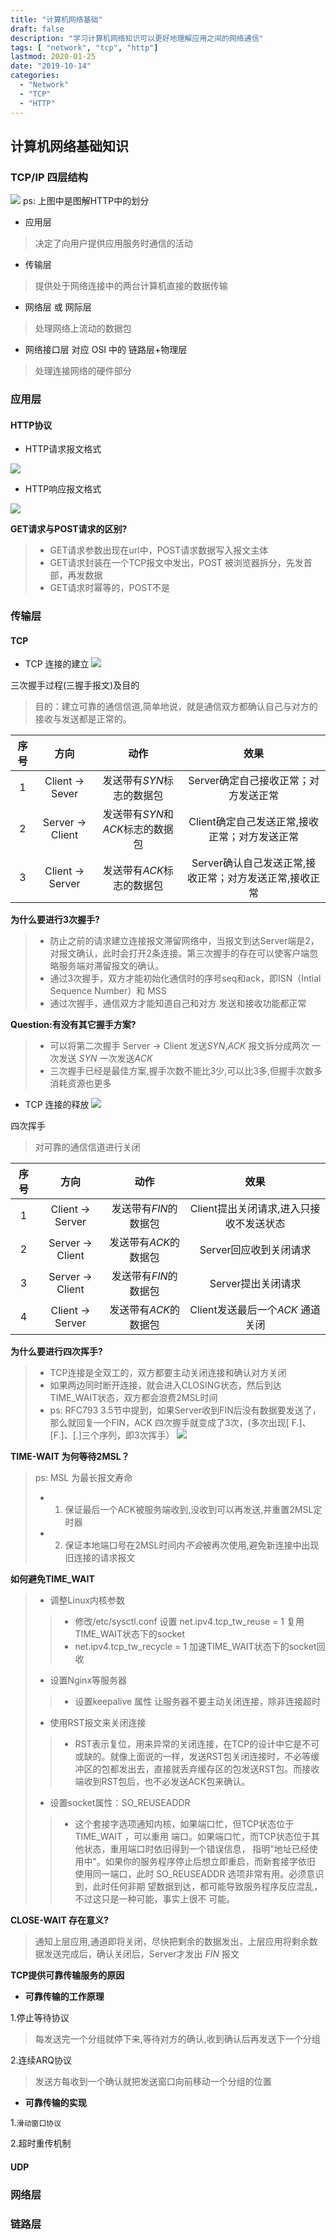 ```yaml
---
title: "计算机网络基础"
draft: false
description: "学习计算机网络知识可以更好地理解应用之间的网络通信"
tags: [ "network", "tcp", "http"]
lastmod: 2020-01-25
date: "2019-10-14"
categories:
  - "Network"
  - "TCP"
  - "HTTP"
---
```


## 计算机网络基础知识

### TCP/IP 四层结构

![](https://i.loli.net/2019/03/19/5c90c93369306.png)
ps: 上图中是图解HTTP中的划分
* 应用层
> 决定了向用户提供应用服务时通信的活动

* 传输层
> 提供处于网络连接中的两台计算机直接的数据传输

* 网络层 或 网际层
> 处理网络上流动的数据包

* 网络接口层 对应 OSI 中的 链路层+物理层
> 处理连接网络的硬件部分



### 应用层

#### HTTP协议

* HTTP请求报文格式

![](https://i.loli.net/2019/03/19/5c90c93131e1d.png)


* HTTP响应报文格式

![](https://i.loli.net/2019/03/19/5c90c93268f14.png)

**GET请求与POST请求的区别?**
> * GET请求参数出现在url中，POST请求数据写入报文主体
> * GET请求封装在一个TCP报文中发出，POST 被浏览器拆分，先发首部，再发数据
> * GET请求时幂等的，POST不是

### 传输层

#### TCP

* TCP 连接的建立
![](https://i.loli.net/2019/03/19/5c90c934694ab.png)

三次握手过程(三握手报文)及目的
> 目的：建立可靠的通信信道,简单地说，就是通信双方都确认自己与对方的接收与发送都是正常的。

| 序号|方向| 动作 | 效果|
|:--:| :--:| :--:| :--:|
| 1|Client -> Sever| 发送带有*SYN*标志的数据包| Server确定自己接收正常；对方发送正常|
|2 | Server -> Client |发送带有*SYN*和*ACK*标志的数据包|Client确定自己发送正常,接收正常；对方发送正常|
|3 | Client -> Server | 发送带有*ACK*标志的数据包|Server确认自己发送正常,接收正常；对方发送正常,接收正常|

**为什么要进行3次握手?**
> * 防止之前的请求建立连接报文滞留网络中，当报文到达Server端是2，对报文确认，此时会打开2条连接。第三次握手的存在可以使客户端忽略服务端对滞留报文的确认。
> * 通过3次握手，双方才能初始化通信时的序号seq和ack，即ISN（Intial Sequence Number）和 MSS
> * 通过次握手，通信双方才能知道自己和对方 发送和接收功能都正常

**Question:有没有其它握手方案?**
> * 可以将第二次握手 Server -> Client 发送*SYN*,*ACK* 报文拆分成两次 一次发送 *SYN* 一次发送*ACK*
> * 三次握手已经是最佳方案,握手次数不能比3少,可以比3多,但握手次数多消耗资源也更多

* TCP 连接的释放
![](https://i.loli.net/2019/03/19/5c90c93569f64.png)

四次挥手
> 对可靠的通信信道进行关闭

| 序号|方向| 动作 | 效果|
|:--:| :--:| :--:| :--:|
| 1 |Client -> Server| 发送带有*FIN*的数据包| Client提出关闭请求,进入只接收不发送状态 |
| 2 |Server -> Client| 发送带有*ACK*的数据包| Server回应收到关闭请求|
| 3 |Server -> Client| 发送带有*FIN*的数据包| Server提出关闭请求|
| 4 |Client -> Server| 发送带有*ACK*的数据包| Client发送最后一个*ACK* 通道关闭|

**为什么要进行四次挥手?**
> * TCP连接是全双工的，双方都要主动关闭连接和确认对方关闭
> * 如果两边同时断开连接，就会进入CLOSING状态，然后到达TIME_WAIT状态，双方都会浪费2MSL时间
> * ps: RFC793 3.5节中提到，如果Server收到FIN后没有数据要发送了，那么就回复一个FIN，ACK 四次握手就变成了3次，(多次出现[ F.]、[F.]、[.]三个序列，即3次挥手）
![](https://i.loli.net/2019/08/15/H4lByPZmhUANJpW.png)

**TIME-WAIT 为何等待2MSL？**
> ps: MSL 为最长报文寿命
> 
> * 1. 保证最后一个ACK被服务端收到,没收到可以再发送,并重置2MSL定时器
> * 2. 保证本地端口号在2MSL时间内*不会*被再次使用,避免新连接中出现旧连接的请求报文

**如何避免TIME_WAIT**
> * 调整Linux内核参数
>> * 修改/etc/sysctl.conf 设置 net.ipv4.tcp_tw_reuse = 1 复用TIME_WAIT状态下的socket
>> * net.ipv4.tcp_tw_recycle = 1 加速TIME_WAIT状态下的socket回收
> * 设置Nginx等服务器
> > * 设置keepalive 属性 让服务器不要主动关闭连接，除非连接超时
> * 使用RST报文来关闭连接
>>* RST表示复位，用来异常的关闭连接，在TCP的设计中它是不可或缺的。就像上面说的一样，发送RST包关闭连接时，不必等缓冲区的包都发出去，直接就丢弃缓存区的包发送RST包。而接收端收到RST包后，也不必发送ACK包来确认。
> * 设置socket属性：SO_REUSEADDR
> > * 这个套接字选项通知内核，如果端口忙，但TCP状态位于 TIME_WAIT ，可以重用 端口。如果端口忙，而TCP状态位于其他状态，重用端口时依旧得到一个错误信息， 指明"地址已经使用中"。如果你的服务程序停止后想立即重启，而新套接字依旧 使用同一端口，此时 SO_REUSEADDR 选项非常有用。必须意识到，此时任何非期 望数据到达，都可能导致服务程序反应混乱，不过这只是一种可能，事实上很不 可能。

**CLOSE-WAIT 存在意义?**
> 通知上层应用,通道即将关闭，尽快把剩余的数据发出，上层应用将剩余数据发送完成后，确认关闭后，Server才发出 *FIN* 报文


**TCP提供可靠传输服务的原因**

* **可靠传输的工作原理**

1.停止等待协议
> 每发送完一个分组就停下来,等待对方的确认,收到确认后再发送下一个分组

2.连续ARQ协议
> 发送方每收到一个确认就把发送窗口向前移动一个分组的位置

* **可靠传输的实现**

1.`滑动窗口协议`

2.超时重传机制

#### UDP



### 网络层


### 链路层

